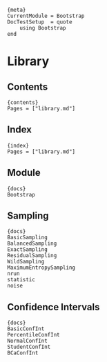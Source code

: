 
    {meta}
    CurrentModule = Bootstrap
    DocTestSetup  = quote
        using Bootstrap
    end


# Library

## Contents

    {contents}
    Pages = ["library.md"]


## Index

    {index}
    Pages = ["library.md"]


## Module

    {docs}
    Bootstrap


## Sampling

    {docs}
    BasicSampling
    BalancedSampling
    ExactSampling
    ResidualSampling
    WildSampling
    MaximumEntropySampling
    nrun
    statistic
    noise


## Confidence Intervals

    {docs}
    BasicConfInt
    PercentileConfInt
    NormalConfInt
    StudentConfInt
    BCaConfInt

